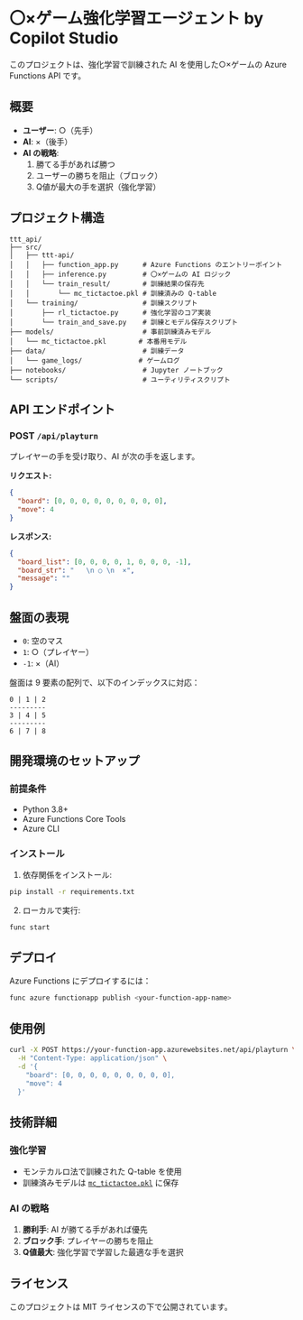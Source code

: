 # 〇×ゲーム強化学習エージェント by Copilot Studio

このプロジェクトは、強化学習で訓練された AI を使用した○×ゲームの Azure Functions API です。

## 概要

- **ユーザー**: ○（先手）
- **AI**: ×（後手）
- **AI の戦略**: 
  1. 勝てる手があれば勝つ
  2. ユーザーの勝ちを阻止（ブロック）
  3. Q値が最大の手を選択（強化学習）

## プロジェクト構造

```
ttt_api/
├── src/
│   ├── ttt-api/
│   │   ├── function_app.py      # Azure Functions のエントリーポイント
│   │   ├── inference.py         # 〇×ゲームの AI ロジック
│   │   └── train_result/        # 訓練結果の保存先
│   │       └── mc_tictactoe.pkl # 訓練済みの Q-table
│   └── training/                # 訓練スクリプト
│       ├── rl_tictactoe.py      # 強化学習のコア実装
│       └── train_and_save.py    # 訓練とモデル保存スクリプト
├── models/                      # 事前訓練済みモデル
│   └── mc_tictactoe.pkl        # 本番用モデル
├── data/                        # 訓練データ
│   └── game_logs/              # ゲームログ
├── notebooks/                   # Jupyter ノートブック
└── scripts/                     # ユーティリティスクリプト
```

## API エンドポイント

### POST `/api/playturn`

プレイヤーの手を受け取り、AI が次の手を返します。

**リクエスト:**
```json
{
  "board": [0, 0, 0, 0, 0, 0, 0, 0, 0],
  "move": 4
}
```

**レスポンス:**
```json
{
  "board_list": [0, 0, 0, 0, 1, 0, 0, 0, -1],
  "board_str": "   \n ○ \n  ×",
  "message": ""
}
```

## 盤面の表現

- `0`: 空のマス
- `1`: ○（プレイヤー）
- `-1`: ×（AI）

盤面は 9 要素の配列で、以下のインデックスに対応：
```
0 | 1 | 2
---------
3 | 4 | 5
---------
6 | 7 | 8
```

## 開発環境のセットアップ

### 前提条件
- Python 3.8+
- Azure Functions Core Tools
- Azure CLI

### インストール

1. 依存関係をインストール:
```bash
pip install -r requirements.txt
```

2. ローカルで実行:
```bash
func start
```

## デプロイ

Azure Functions にデプロイするには：

```bash
func azure functionapp publish <your-function-app-name>
```

## 使用例

```bash
curl -X POST https://your-function-app.azurewebsites.net/api/playturn \
  -H "Content-Type: application/json" \
  -d '{
    "board": [0, 0, 0, 0, 0, 0, 0, 0, 0],
    "move": 4
  }'
```

## 技術詳細

### 強化学習
- モンテカルロ法で訓練された Q-table を使用
- 訓練済みモデルは [`mc_tictactoe.pkl`](models/mc_tictactoe.pkl) に保存

### AI の戦略
1. **勝利手**: AI が勝てる手があれば優先
2. **ブロック手**: プレイヤーの勝ちを阻止
3. **Q値最大**: 強化学習で学習した最適な手を選択

## ライセンス

このプロジェクトは MIT ライセンスの下で公開されています。